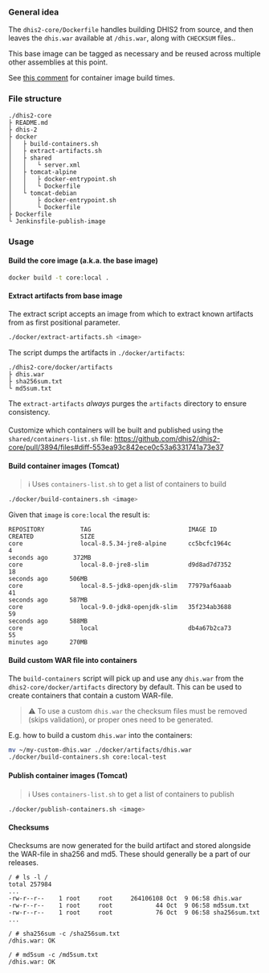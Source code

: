 
### General idea

The `dhis2-core/Dockerfile` handles building DHIS2 from source, and then
leaves the `dhis.war` available at `/dhis.war`, along with `CHECKSUM`
files..

This base image can be tagged as necessary and be reused across multiple
other assemblies at this point.

See [this
comment](https://github.com/dhis2/dhis2-core/pull/3894#issuecomment-539416233)
for container image build times.

### File structure

```
./dhis2-core
├ README.md
├ dhis-2
├ docker
│   ├ build-containers.sh
│   ├ extract-artifacts.sh
│   ├ shared
│   │   └ server.xml
│   ├ tomcat-alpine
│   │   ├ docker-entrypoint.sh
│   │   └ Dockerfile
│   └ tomcat-debian
│       ├ docker-entrypoint.sh
│       └ Dockerfile
├ Dockerfile
└ Jenkinsfile-publish-image
```

### Usage

#### Build the core image (a.k.a. the base image)

```sh
docker build -t core:local .
```

#### Extract artifacts from base image

The extract script accepts an image from which to extract known
artifacts from as first positional parameter.

```sh
./docker/extract-artifacts.sh <image>
```

The script dumps the artifacts in `./docker/artifacts`:

```
./dhis2-core/docker/artifacts
├ dhis.war
├ sha256sum.txt
└ md5sum.txt
```

The `extract-artifacts` _always_ purges the `artifacts` directory to
ensure consistency.
####

Customize which containers will be built and published using the
`shared/containers-list.sh` file:
https://github.com/dhis2/dhis2-core/pull/3894/files#diff-553ea93c842ece0c53a6331741a73e37

#### Build container images (Tomcat)

> :information_source: Uses `containers-list.sh` to get a list of containers to build

```sh
./docker/build-containers.sh <image>
```

Given that `image` is `core:local` the result is:

```
REPOSITORY          TAG                           IMAGE ID
CREATED             SIZE
core                local-8.5.34-jre8-alpine      cc5bcfc1964c        4
seconds ago       372MB
core                local-8.0-jre8-slim           d9d8ad7d7352        18
seconds ago      506MB
core                local-8.5-jdk8-openjdk-slim   77979af6aaab        41
seconds ago      587MB
core                local-9.0-jdk8-openjdk-slim   35f234ab3688        59
seconds ago      588MB
core                local                         db4a67b2ca73        55
minutes ago      270MB
```

#### Build custom WAR file into containers

The `build-containers` script will pick up and use any `dhis.war` from
the `dhis2-core/docker/artifacts` directory by default. This can be used
to create containers that contain a custom WAR-file.

> :warning: To use a custom `dhis.war` the checksum files must be removed (skips
> validation), or proper ones need to be generated.

E.g. how to build a custom `dhis.war` into the containers:

```sh
mv ~/my-custom-dhis.war ./docker/artifacts/dhis.war
./docker/build-containers.sh core:local-test
```

#### Publish container images (Tomcat)

> :information_source: Uses `containers-list.sh` to get a list of containers to publish

```sh
./docker/publish-containers.sh <image>
```

#### Checksums

Checksums are now generated for the build artifact and stored alongside
the WAR-file in sha256 and md5. These should generally be a part of our
releases.

```
/ # ls -l /
total 257984
...
-rw-r--r--    1 root     root     264106108 Oct  9 06:58 dhis.war
-rw-r--r--    1 root     root            44 Oct  9 06:58 md5sum.txt
-rw-r--r--    1 root     root            76 Oct  9 06:58 sha256sum.txt
...

/ # sha256sum -c /sha256sum.txt
/dhis.war: OK

/ # md5sum -c /md5sum.txt
/dhis.war: OK
```

